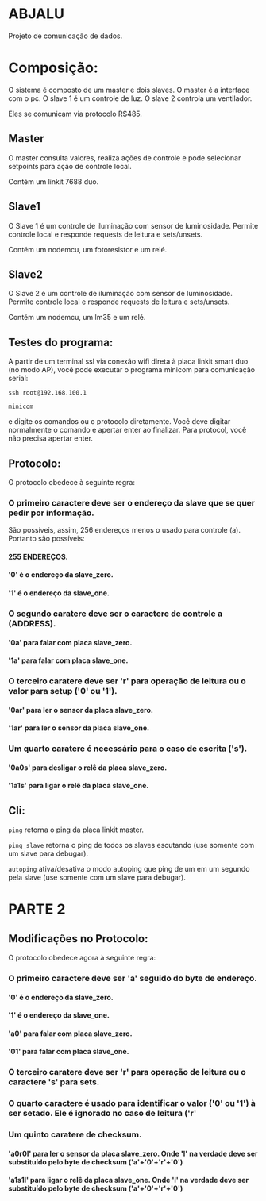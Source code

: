 # ABJALU
Projeto de comunicação de dados.

# Composição:

O sistema é composto de um master e dois slaves.
O master é a interface com o pc.
O slave 1 é um controle de luz.
O slave 2 controla um ventilador.

Eles se comunicam via protocolo RS485.

## Master

O master consulta valores, realiza ações de controle e pode selecionar
setpoints para ação de controle local.

Contém um linkit 7688 duo.

## Slave1

O Slave 1 é um controle de iluminação com sensor de luminosidade.
Permite controle local e responde requests de leitura e sets/unsets.

Contém um nodemcu, um fotoresistor e um relé.

## Slave2

O Slave 2 é um controle de iluminação com sensor de luminosidade.
Permite controle local e responde requests de leitura e sets/unsets.

Contém um nodemcu, um lm35 e um relé.

## Testes do programa:

A partir de um terminal ssl via conexão wifi direta à 
placa linkit smart duo (no modo AP), 
você pode executar o programa minicom para comunicação serial:

`ssh root@192.168.100.1`

`minicom`

e digite os comandos ou o protocolo diretamente.
Você deve digitar normalmente o comando e apertar enter ao finalizar.
Para protocol, você não precisa apertar enter.

## Protocolo:

O protocolo obedece à seguinte regra:

### O primeiro caractere deve ser o endereço da slave que se quer pedir por informação.
São possíveis, assim, 256 endereços menos o usado para controle (a). Portanto são possíveis:

#### 255 ENDEREÇOS.

#### '0' é o endereço da slave_zero.
#### '1' é o endereço da slave_one.

### O segundo caratere deve ser o caractere de controle a (ADDRESS).

#### '0a' para falar com placa slave_zero.
#### '1a' para falar com placa slave_one.

### O terceiro caratere deve ser 'r' para operação de leitura ou o valor para setup ('0' ou '1').

#### '0ar' para ler o sensor da placa slave_zero.
#### '1ar' para ler o sensor da placa slave_one.

### Um quarto caratere é necessário para o caso de escrita ('s').

#### '0a0s' para desligar o relê da placa slave_zero.
#### '1a1s' para ligar o relê da placa slave_one.



## Cli:

`ping`
retorna o ping da placa linkit master.

`ping_slave`
retorna o ping de todos os slaves escutando (use somente com um slave para debugar).

`autoping`
ativa/desativa o modo autoping que ping de um em um segundo pela slave (use somente com um slave para debugar).

# PARTE 2

## Modificações no Protocolo:

O protocolo obedece agora à seguinte regra:

### O primeiro caractere deve ser 'a' seguido do byte de endereço.

#### '0' é o endereço da slave_zero.
#### '1' é o endereço da slave_one.

#### 'a0' para falar com placa slave_zero.
#### '01' para falar com placa slave_one.

### O terceiro caratere deve ser 'r' para operação de leitura ou o caractere 's' para sets.
### O quarto caractere é usado para identificar o valor ('0' ou '1') à ser setado. Ele é ignorado no caso de leitura ('r' 

### Um quinto caratere de checksum.

#### 'a0r0l' para ler o sensor da placa slave_zero. Onde 'l' na verdade deve ser substituído pelo byte de checksum ('a'+'0'+'r'+'0')
#### 'a1s1l' para ligar o relê da placa slave_one. Onde 'l' na verdade deve ser substituído pelo byte de checksum ('a'+'0'+'r'+'0')



  
